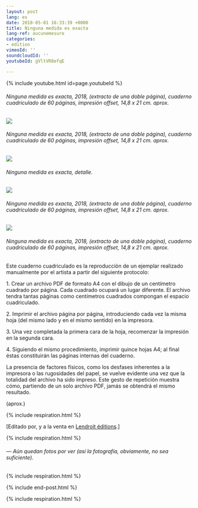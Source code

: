```yaml
---
layout: post
lang: es
date: 2018-05-01 16:33:39 +0000
title: Ninguna medida es exacta
lang-ref: aucunemesure
categories:
- edition
vimeoId: ''
soundcloudId: ''
youtubeId: gVltVR8efqE

---
```

{% include youtube.html id=page.youtubeId %}

###### _Ninguna medida es exacta_, 2018, (extracto de una doble página), cuaderno cuadriculado de 60 páginas, impresión offset, 14,8 x 21 cm. aprox.

![](/mepierdoparaver/imgs/aucune-mesure-multiple-web-final-5.png)

###### _Ninguna medida es exacta_, 2018, (extracto de una doble página), cuaderno cuadriculado de 60 páginas, impresión offset, 14,8 x 21 cm. aprox.

![](/mepierdoparaver/imgs/aucune-mesure-multiple-web-final-5-det.png)

###### _Ninguna medida es exacta_, detalle.

![](/mepierdoparaver/imgs/aucune-mesure-multiple-web-final-4.png)

###### _Ninguna medida es exacta_, 2018, (extracto de una doble página), cuaderno cuadriculado de 60 páginas, impresión offset, 14,8 x 21 cm. aprox.

![](/mepierdoparaver/imgs/aucune-mesure-multiple-web-final-17.png)

###### _Ninguna medida es exacta_, 2018, (extracto de una doble página), cuaderno cuadriculado de 60 páginas, impresión offset, 14,8 x 21 cm. aprox.

Este cuaderno cuadriculado es la reproducción de un ejemplar realizado manualmente por el artista a partir del siguiente protocolo:

1\. Crear un archivo PDF de formato A4 con el dibujo de un centímetro cuadrado por página. Cada cuadrado ocupará un lugar diferente. El archivo tendra tantas páginas como centímetros cuadrados compongan el espacio cuadriculado.

2\. Imprimir el archivo página por página, introduciendo cada vez la misma hoja (del mismo lado y en el mismo sentido) en la impresora.

3\. Una vez completada la primera cara de la hoja, recomenzar la impresión en la segunda cara.

4\. Siguiendo el mismo procedimiento, imprimir quince hojas A4; al final éstas constituirán las páginas internas del cuaderno.

La presencia de factores físicos, como los desfases inherentes a la impresora o las rugosidades del papel, se vuelve evidente una vez que la totalidad del archivo ha sido impreso. Este gesto de repetición muestra cómo, partiendo de un solo archivo PDF, jamás se obtendrá el mismo resultado.

(aprox.)

{% include respiration.html %}

\[Editado por, y a la venta en [Lendroit éditions](https://www.lendroit.org/catalogue/fiches/1376-Aucune-mesure-n-est-exacte).\]

{% include respiration.html %}

###### — _Aún quedan fotos por ver (así la fotografía, obviamente, no sea suficiente)._

{% include respiration.html %}

{% include end-post.html %}

{% include respiration.html %}